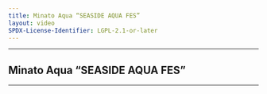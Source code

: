 ```yaml
---
title: Minato Aqua “SEASIDE AQUA FES”
layout: video
SPDX-License-Identifier: LGPL-2.1-or-later
---
```


---

## Minato Aqua “SEASIDE AQUA FES”

<div class="container">
  <video-js id="my-video" class="vjs-fluid vjs-layout-medium" controls preload="auto" poster="https://xx58j-my.sharepoint.com/:i:/g/personal/akunanime_xx58j_onmicrosoft_com/ESEs6Ph49h1Bpui419_G5ogB6JjHFzBwuaYEkF4wYTHw1w?download=1">
    <source src="https://xx58j-my.sharepoint.com/:v:/g/personal/peekaboo_xx58j_onmicrosoft_com/EcamNJTrcnRBu070RdGeF88B28wc-3UUWHyG7VbNRVKDOw?download=1" type="video/mp4"/>
  </video-js>
</div>

---
